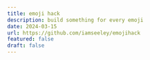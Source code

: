 ```yaml
---
title: emoji hack
description: build something for every emoji
date: 2024-03-15
url: https://github.com/iamseeley/emojihack
featured: false
draft: false
---
```

